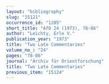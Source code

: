 ```yaml
---
layout: "bibliography"
slug: "15121"
occurrence_id: "1205"
short_title: "AfO 24 (1973), 78-86"
author: "Leichty, Erle V."
publication_year: "1973"
title: "Two Late Commentaries"
volume_no_: "24"
pages: "78-86"
journal: "Archiv für Orientforschung"
title: "Two Late Commentaries"
previous_item: "15124"
---
```


